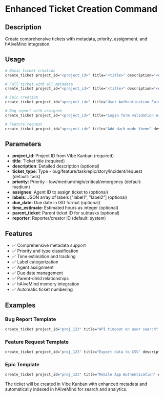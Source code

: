 # Enhanced Ticket Creation Command

## Description
Create comprehensive tickets with metadata, priority, assignment, and hAIveMind integration.

## Usage
```bash
# Basic ticket creation
create_ticket project_id="<project_id>" title="<title>" description="<description>"

# Full ticket with all metadata
create_ticket project_id="<project_id>" title="<title>" description="<description>" ticket_type="bug" priority="high" assignee="<agent_id>" labels="[\"label1\", \"label2\"]" due_date="2024-12-31T23:59:59" time_estimate=8 reporter="<user_id>"

# Epic creation
create_ticket project_id="<project_id>" title="User Authentication Epic" description="Complete user authentication system" ticket_type="epic" priority="high" time_estimate=40

# Bug report with assignee
create_ticket project_id="<project_id>" title="Login form validation error" description="Email validation not working on login form" ticket_type="bug" priority="critical" assignee="frontend-dev" labels="[\"ui\", \"validation\"]"

# Feature request
create_ticket project_id="<project_id>" title="Add dark mode theme" description="Users request dark mode for better usability" ticket_type="feature" priority="medium" labels="[\"ui\", \"enhancement\"]" time_estimate=12
```

## Parameters
- **project_id**: Project ID from Vibe Kanban (required)
- **title**: Ticket title (required)  
- **description**: Detailed description (optional)
- **ticket_type**: Type - bug/feature/task/epic/story/incident/request (default: task)
- **priority**: Priority - low/medium/high/critical/emergency (default: medium)
- **assignee**: Agent ID to assign ticket to (optional)
- **labels**: JSON array of labels ["label1", "label2"] (optional)
- **due_date**: Due date in ISO format (optional)
- **time_estimate**: Estimated hours as integer (optional)
- **parent_ticket**: Parent ticket ID for subtasks (optional)
- **reporter**: Reporter/creator ID (default: system)

## Features
- ✅ Comprehensive metadata support
- ✅ Priority and type classification
- ✅ Time estimation and tracking
- ✅ Label categorization
- ✅ Agent assignment
- ✅ Due date management
- ✅ Parent-child relationships
- ✅ hAIveMind memory integration
- ✅ Automatic ticket numbering

## Examples

### Bug Report Template
```bash
create_ticket project_id="proj_123" title="API timeout on user search" description="Search API times out after 30 seconds when searching for users with special characters. Error: 504 Gateway Timeout. Affects all users." ticket_type="bug" priority="high" assignee="backend-dev" labels="[\"api\", \"performance\", \"search\"]" time_estimate=4
```

### Feature Request Template
```bash
create_ticket project_id="proj_123" title="Export data to CSV" description="Users need ability to export their data in CSV format for analysis. Should include all fields and respect user permissions." ticket_type="feature" priority="medium" labels="[\"export\", \"csv\", \"data\"]" time_estimate=8 due_date="2024-12-15T17:00:00"
```

### Epic Template
```bash
create_ticket project_id="proj_123" title="Mobile App Authentication" description="Complete authentication system for mobile app including login, registration, password reset, and social login integration." ticket_type="epic" priority="high" time_estimate=120 labels="[\"mobile\", \"auth\", \"epic\"]"
```

The ticket will be created in Vibe Kanban with enhanced metadata and automatically indexed in hAIveMind for search and analytics.